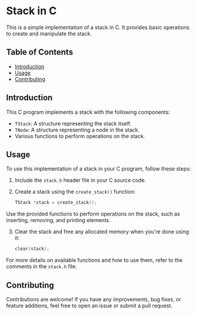 # Stack in C

This is a simple implementation of a stack in C. It provides basic operations to create and manipulate the stack.

## Table of Contents

- [Introduction](#introduction)
- [Usage](#usage)
- [Contributing](#contributing)

## Introduction

This C program implements a stack with the following components:

- `TStack`: A structure representing the stack itself.
- `TNode`: A structure representing a node in the stack.
- Various functions to perform operations on the stack.

## Usage

To use this implementation of a stack in your C program, follow these steps:

1. Include the `stack.h` header file in your C source code.

2. Create a stack using the `create_stack()` function:

   ```c
   TStack *stack = create_stack();

Use the provided functions to perform operations on the stack, such as inserting, removing, and printing elements.

3. Clear the stack and free any allocated memory when you're done using it:

   ```c
   clear(stack);
   ```

For more details on available functions and how to use them, refer to the comments in the `stack.h` file.

## Contributing
Contributions are welcome! If you have any improvements, bug fixes, or feature additions, feel free to open an issue or submit a pull request.
